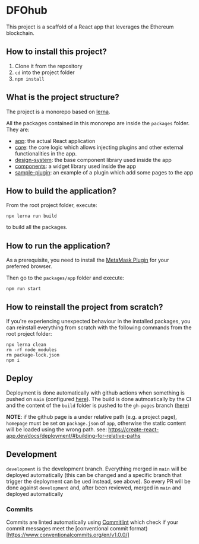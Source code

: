 # DFOhub

This project is a scaffold of a React app that leverages the Ethereum blockchain.

## How to install this project?

1. Clone it from the repository
2. `cd` into the project folder
3. `npm install`

## What is the project structure?

The project is a monorepo based on [lerna](https://lerna.js.org/).

All the packages contained in this monorepo are inside the `packages` folder.
They are:

- [app](./packages/app/README.md): the actual React application
- [core](./packages/core/README.md): the core logic which allows injecting plugins and other external functionalities in the app.
- [design-system](./packages/design-system/README.md): the base component library used inside the app
- [components](./packages/components/README.md): a widget library used inside the app
- [sample-plugin](./packages/sample-plugin/README.md): an example of a plugin which add some pages to the app

## How to build the application?

From the root project folder, execute:

```shell script
npx lerna run build
```

to build all the packages.

## How to run the application?

As a prerequisite, you need to install the [MetaMask Plugin](https://metamask.io/download.html) for your preferred browser.

Then go to the `packages/app` folder and execute:

```shell script
npm run start
```

## How to reinstall the project from scratch?

If you're experiencing unexpected behaviour in the installed packages, you can reinstall everything from scratch with the following commands from the root project folder:

```shell script
npx lerna clean
rm -rf node_modules
rm package-lock.json
npm i
```

## Deploy

Deployment is done automatically with github actions when something is pushed on `main` (configured [here](https://github.com/b-u-i-d-l/js-framework/blob/main/.github/workflows/build-and-deploy.yml#L6)).
The build is done autmoatically by the CI and the content of the `build` folder is pushed to the `gh-pages` branch ([here](https://github.com/b-u-i-d-l/js-framework/blob/main/.github/workflows/build-and-deploy.yml#L26))

**NOTE**: if the github page is a under relative path (e.g. a project page), `homepage` must be set on `package.json` of `app`, otherwise the static content will be loaded using the wrong path. see: https://create-react-app.dev/docs/deployment/#building-for-relative-paths

## Development

`development` is the development branch. Everything merged in `main` will be deployed automatically (this can be changed and a specific branch that trigger the deployment can be ued instead, see above). So every PR will be done against `development` and, after been reviewed, merged in `main` and deployed automatically

### Commits

Commits are linted automatically using [Commitlint](https://commitlint.js.org/) which check if your commit messages meet the [conventional commit format)[https://www.conventionalcommits.org/en/v1.0.0/]

